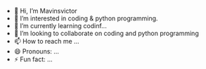 - 👋 Hi, I’m Mavinsvictor
- 👀 I’m interested in coding & python programming.
- 🌱 I’m currently learning codinf...
- 💞️ I’m looking to collaborate on coding and python programming 
- 📫 How to reach me ...
- 😄 Pronouns: ...
- ⚡ Fun fact: ...

<!---
Mavinsvictor1738/Mavinsvictor1738 is a ✨ special ✨ repository because its `README.md` (this file) appears on your GitHub profile.
You can click the Preview link to take a look at your changes.
--->
